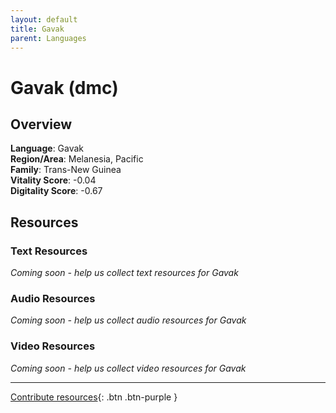 ```yaml
---
layout: default
title: Gavak
parent: Languages
---
```


# Gavak (dmc)

## Overview

**Language**: Gavak  
**Region/Area**: Melanesia, Pacific  
**Family**: Trans-New Guinea  
**Vitality Score**: -0.04  
**Digitality Score**: -0.67  

## Resources

### Text Resources
*Coming soon - help us collect text resources for Gavak*

### Audio Resources
*Coming soon - help us collect audio resources for Gavak*

### Video Resources
*Coming soon - help us collect video resources for Gavak*

---

[Contribute resources](https://fairtrain.github.io/){: .btn .btn-purple }
